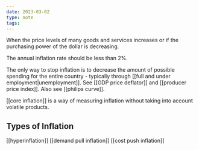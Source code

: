 ```yaml
---
date: 2023-03-02
type: note
tags: 
---
```


When the price levels of many goods and services increases or if the purchasing power of the dollar is decreasing.

The annual inflation rate should be less than 2%.

The only way to stop inflation is to decrease the amount of possible spending for the entire country - typically through [[full and under employment|unemployment]]. See [[GDP price deflator]] and [[producer price index]]. Also see [[philips curve]].

[[core inflation]] is a way of measuring inflation without taking into account volatile products.

## Types of Inflation
[[hyperinflation]]
[[demand pull inflation]]
[[cost push inflation]]
